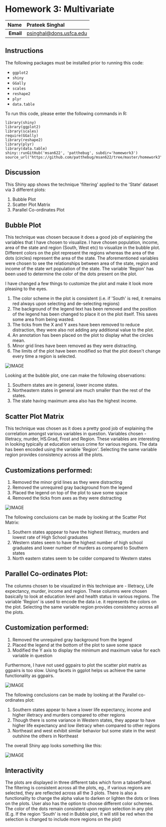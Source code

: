 Homework 3: Multivariate
==============================

| **Name**  | Prateek Singhal         |
|----------:|:------------------------|
| **Email** | psinghal@dons.usfca.edu |

## Instructions ##

The following packages must be installed prior to running this code:

- `ggplot2`
- `shiny`
- `GGally`
- `scales`
- `reshape2`
- `plyr`
- `data.table`

To run this code, please enter the following commands in R:

```
library(shiny)
library(ggplot2)
library(scales)
require(GGally)
library(reshape2)   
library(plyr)       
library(data.table)
shiny::runGitHub('msan622', 'patthebug', subdir='homework3')
source_url("https://github.com/patthebug/msan622/tree/master/homework3")
```

## Discussion ##

This Shiny app shows the technique 'filtering' applied to the 'State' dataset via 3 different plots:
1. Bubble Plot
2. Scatter Plot Matrix
3. Parallel Co-ordinates Plot

## Bubble Plot ##
This technique was chosen because it does a good job of explaining the variables that I have chosen to visualize. I have chosen population, income, area of the state and region (South, West etc) to visualize in the bubble plot. Different colors on the plot represent the regions whereas the area of the dots (circles) represent the area of the state. The aforementioned variables were chosen to see the relationships between area of the state, region and income of the state wrt population of the state. The variable 'Region' has been used to determine the color of the dots present on the plot. 

I have changed a few things to customize the plot and make it look more pleasing to the eyes.
1. The color scheme in the plot is consistent (i.e. if 'South' is red, it remains red always upon selecting and de-selecting regions)
2. The background of the legend text has been removed and the position of the legend has been changed to place it on the plot itself. This saves some area from being wasted.
3. The ticks from the X and Y axes have been removed to reduce distraction, they were also not adding any additional value to the plot.
4. An annotation has been placed on the plot to display what the circles mean.
5. Minor grid lines have been removed as they were distracting.
6. The limits of the plot have been modified so that the plot doesn't change every time a region is selected.

![IMAGE](BubblePlot.png)

Looking at the bubble plot, one can make the following observations:
1. Southern states are in general, lower income states. 
2. Northeastern states in general are much smaller than the rest of the states.
3. The state having maximum area also has the highest income.

## Scatter Plot Matrix ##
This technique was chosen as it does a pretty good job of explaining the correlation amongst various variables in question. 
Variables chosen - Illetracy, murder, HS.Grad, Frost and Region. These variables are interesting in looking typically at education versus crime for various regions. 
The data has been encoded using the variable 'Region'. Selecting the same variable region provides consistency across all the plots.

## Customizations performed: ##
1. Removed the minor grid lines as they were distracting
2. Removed the unrequired gray background from the legend
3. Placed the legend on top of the plot to save some space
4. Removed the ticks from axes as they were distracting

![IMAGE](ScatterPlotMatrix.png)

The following conclusions can be made by looking at the Scatter Plot Matrix:
1. Southern states apppear to have the highest Illetracy, murders and lowest rate of High School graduates
2. Western states seem to have the highest number of high school graduates and lower number of murders as compared to Southern states
3. North eastern states seem to be colder compared to Western states

## Parallel Co-ordinates Plot: ##
The columns chosen to be visualized in this technique are - Illetracy, Life expectancy, murder, income and region. These columns were chosen basically to look at education level and health status in various regions. The variable 'Region' is used to encode the data i.e. it represents the colors on the plot. Selecting the same variable region provides consistency across all the plots.

## Customization performed: ##
1. Removed the unrequired gray background from the legend
2. Placed the legend at the bottom of the plot to save some space
3. Modified the Y axis to display the minimum and maximum value for each variable in question

Furthermore, I have not used ggpairs to plot the scatter plot matrix as ggpairs is too slow. Using facets in ggplot helps us achieve the same functionality as ggpairs. 

![IMAGE](ParallelCoordinatesPlot.png)

The following conclusions can be made by looking at the Parallel co-ordinates plot:
1. Southern states appear to have a lower life expectancy, income and higher illetracy and murders compared to other regions
2. Though there is some variance in Western states, they appear to have higher life expectancy and low illetracy when compared to other regions
3. Northeast and west exhibit similar behavior but some state in the west outshine the others in Northeast

The overall Shiny app looks something like this:

![IMAGE](ShinyApp_HW3.png)

## Interactivity ##

The plots are displayed in three different tabs which form a tabsetPanel. The filtering is consistent across all the plots, eg., if various regions are selected, they are reflected across all the 3 plots. There is also a functionality to change the alpha value to darken or lighten the dots or lines on the plots. User also has the option to choose different color schemes. The color of the dots remain consistent upon region selection in any plot (E.g. If the region 'South' is red in Bubble plot, it will still be red when the selection is changed to include more regions on the plot)